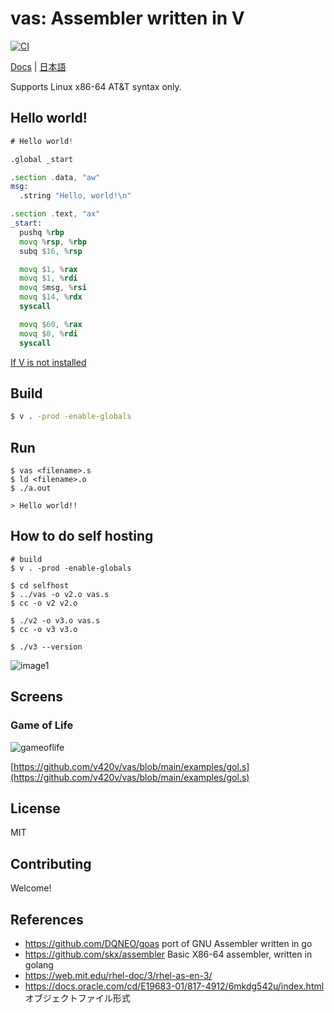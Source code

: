 
# vas: Assembler written in V

[![CI](https://github.com/v420v/vas/actions/workflows/ci.yml/badge.svg)](https://github.com/v420v/vas/actions/workflows/ci.yml)

[Docs](https://github.com/v420v/vas/blob/main/doc/docs.md) | 
[日本語](https://github.com/v420v/vas/blob/main/doc/ドキュメント.md)

Supports Linux x86-64 AT&T syntax only.

## Hello world!
```asm
# Hello world!

.global _start

.section .data, "aw"
msg:
  .string "Hello, world!\n"

.section .text, "ax"
_start:
  pushq %rbp
  movq %rsp, %rbp
  subq $16, %rsp

  movq $1, %rax
  movq $1, %rdi
  movq $msg, %rsi
  movq $14, %rdx
  syscall

  movq $60, %rax
  movq $0, %rdi
  syscall

```

[If V is not installed](https://github.com/vlang/v)

## Build

```sh
$ v . -prod -enable-globals
```

## Run
```
$ vas <filename>.s
$ ld <filename>.o
$ ./a.out

> Hello world!!

```

## How to do self hosting

```
# build
$ v . -prod -enable-globals

$ cd selfhost
$ ../vas -o v2.o vas.s
$ cc -o v2 v2.o

$ ./v2 -o v3.o vas.s
$ cc -o v3 v3.o

$ ./v3 --version
```
![image1](https://github.com/v420v/vas/assets/106643445/d95f1629-6f57-4ea2-a5d2-dce2cc82955a)

## Screens

### Game of Life

![gameoflife](https://github.com/v420v/vas/assets/106643445/af3e0d89-b796-4fd8-8603-31e926c776ea)

[https://github.com/v420v/vas/blob/main/examples/gol.s](https://github.com/v420v/vas/blob/main/examples/gol.s)

## License
MIT

## Contributing
Welcome!

## References
- https://github.com/DQNEO/goas port of GNU Assembler written in go
- https://github.com/skx/assembler Basic X86-64 assembler, written in golang
- https://web.mit.edu/rhel-doc/3/rhel-as-en-3/
- https://docs.oracle.com/cd/E19683-01/817-4912/6mkdg542u/index.html オブジェクトファイル形式

